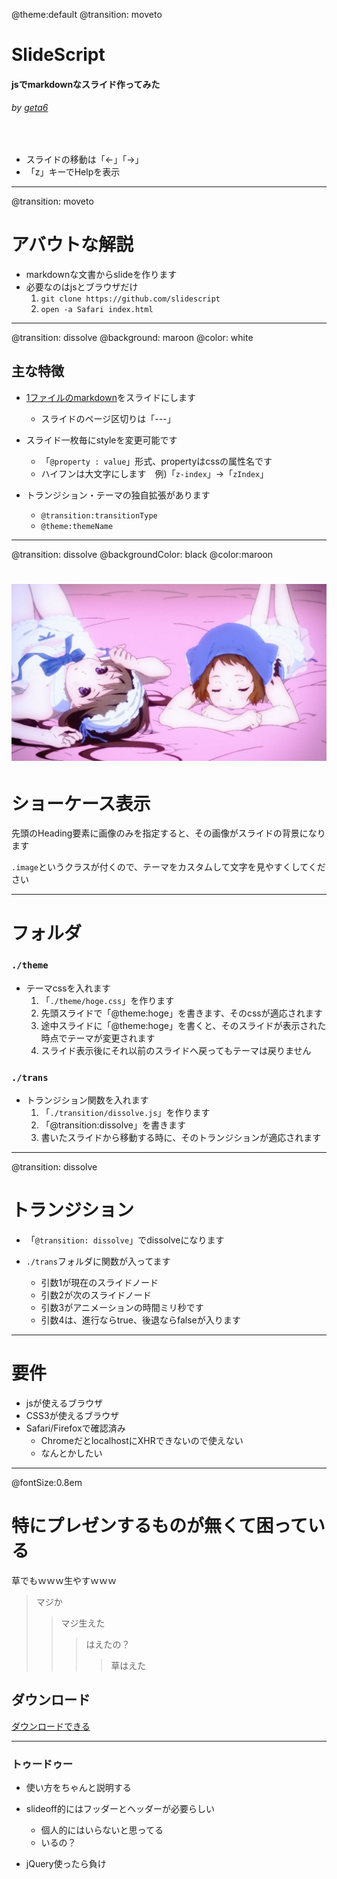 @theme:default
@transition: moveto

# SlideScript

#### jsでmarkdownなスライド作ってみた
###### by [geta6](//github.com/geta6)
&nbsp;

* スライドの移動は「←」「→」
* 「z」キーでHelpを表示



--------------
@transition: moveto


# アバウトな解説

* markdownな文書からslideを作ります
* 必要なのはjsとブラウザだけ
  1. `git clone https://github.com/slidescript`
  2. `open -a Safari index.html`



--------------
@transition: dissolve
@background: maroon
@color: white



## 主な特徴

* [1ファイルのmarkdown](content.markdown)をスライドにします
  * スライドのページ区切りは「---」

* スライド一枚毎にstyleを変更可能です
  * 「`@property : value`」形式、propertyはcssの属性名です
  * ハイフンは大文字にします　例)「`z-index`」->「`zIndex`」

* トランジション・テーマの独自拡張があります
    * `@transition:transitionType`
    * `@theme:themeName`



---
@transition: dissolve
@backgroundColor: black
@color:maroon



# ![alt](./img/eloo.jpg)

# ショーケース表示

先頭のHeading要素に画像のみを指定すると、その画像がスライドの背景になります

`.image`というクラスが付くので、テーマをカスタムして文字を見やすくしてください



---



# フォルダ

### `./theme`
* テーマcssを入れます
  1. 「`./theme/hoge.css`」を作ります
  2. 先頭スライドで「@theme:hoge」を書きます、そのcssが適応されます
  3. 途中スライドに「@theme:hoge」を書くと、そのスライドが表示された時点でテーマが変更されます
  4. スライド表示後にそれ以前のスライドへ戻ってもテーマは戻りません
### `./trans`
* トランジション関数を入れます
  1. 「`./transition/dissolve.js`」を作ります
  2. 「@transition:dissolve」を書きます
  3. 書いたスライドから移動する時に、そのトランジションが適応されます



---
@transition: dissolve



# トランジション

* 「`@transition: dissolve`」でdissolveになります

* `./trans`フォルダに関数が入ってます
  * 引数1が現在のスライドノード
  * 引数2が次のスライドノード
  * 引数3がアニメーションの時間ミリ秒です
  * 引数4は、進行ならtrue、後退ならfalseが入ります


---



# 要件

* jsが使えるブラウザ
* CSS3が使えるブラウザ
* Safari/Firefoxで確認済み
  * ChromeだとlocalhostにXHRできないので使えない
  * なんとかしたい



---
@fontSize:0.8em



# 特にプレゼンするものが無くて困っている

草でもｗｗｗ生やすｗｗｗ

> マジか
>> マジ生えた
>>> はえたの？
>>>> 草はえた



## ダウンロード

[ダウンロードできる](//github.com/geta6/slidescript)



---



### トゥードゥー

* 使い方をちゃんと説明する
* slideoff的にはフッダーとヘッダーが必要らしい
  * 個人的にはいらないと思ってる
  * いるの？

* jQuery使ったら負け
